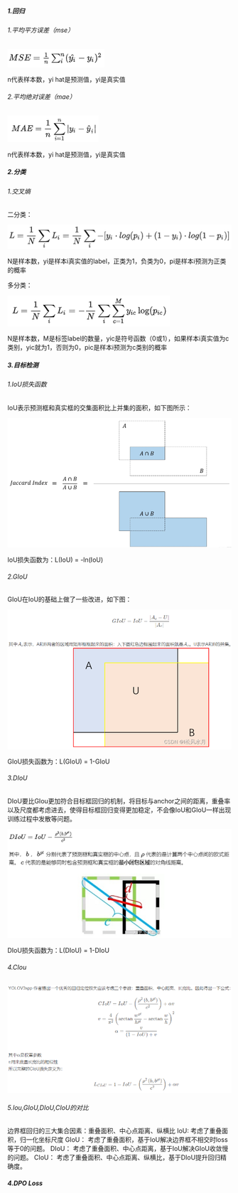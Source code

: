 ##### 1.回归

###### 1.平均平方误差（mse）

![](image/mse.png)

n代表样本数，yi hat是预测值，yi是真实值

###### 2.平均绝对误差（mae）

![](image/mae.png)

n代表样本数，yi hat是预测值，yi是真实值

##### 2.分类

###### 1.交叉熵

二分类：

![](image/cross_entropy.png)

N是样本数，yi是样本i真实值的label，正类为1，负类为0，pi是样本i预测为正类的概率

多分类：

![](image/cross_entropy2.png)

N是样本数，M是标签label的数量，yic是符号函数（0或1），如果样本i真实值为c类别，yic就为1，否则为0，pic是样本i预测为c类别的概率

##### 3.目标检测

###### 1.IoU损失函数

IoU表示预测框和真实框的交集面积比上并集的面积，如下图所示：

![](image/iou.png)

IoU损失函数为：L(IoU) = -ln(IoU)

###### 2.GIoU

GIoU在IoU的基础上做了一些改进，如下图：

![](image/giou.png)

GIoU损失函数为：L(GIoU) = 1-GIoU

###### 3.DIoU

DIoU要比GIou更加符合目标框回归的机制，将目标与anchor之间的距离，重叠率以及尺度都考虑进去，使得目标框回归变得更加稳定，不会像IoU和GIoU一样出现训练过程中发散等问题。

![](image/diou.png)

DIoU损失函数为：L(DIoU) = 1-DIoU

###### 4.CIou

![](image/ciou.png)

###### 5.Iou,GIoU,DIoU,CIoU的对比

边界框回归的三大集合因素：重叠面积、中心点距离、纵横比
IoU: 考虑了重叠面积，归一化坐标尺度
GIoU： 考虑了重叠面积，基于IoU解决边界框不相交时loss等于0的问题。
DIoU： 考虑了重叠面积、中心点距离，基于IoU解决GIoU收敛慢的问题。
CIoU： 考虑了重叠面积、中心点距离、纵横比，基于DIoU提升回归精确度。

##### 4.DPO Loss

